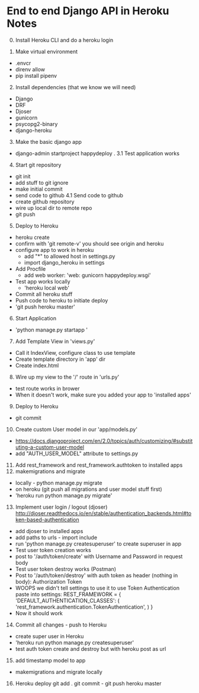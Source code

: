 # End to end Django API in Heroku Notes

0. Install Heroku CLI and do a heroku login

1. Make virtual environment
- .envcr
- direnv allow
- pip install pipenv
2. Install dependencies (that we know we will need)
- Django
- DRF
- Djoser
- gunicorn
- psycopg2-binary
- django-heroku
3. Make the basic django app
- django-admin startproject happydeploy .
3.1 Test application works
4. Start git repository
- git init
- add stuff to git ignore
- make initial commit
- send code to github
4.1 Send code to github
- create github repository
- wire up local dir to remote repo
- git push
5. Deploy to Heroku
- heroku create
- confirm with 'git remote-v' you should see origin and heroku
- configure app to work in heroku
  - add "\*" to allowed host in settings.py
  - import django_heroku in settings
- Add Procfile
  - add web worker: 'web: gunicorn happydeploy.wsgi'
- Test app works locally
  - 'heroku local web'
- Commit all heroku stuff
- Push code to heroku to initiate deploy
 - 'git push heroku master'
6. Start Application
- 'python manage.py startapp <appname>'
7. Add Template View in 'views.py'
- Call it IndexView, configure class to use template
- Create template directory in 'app' dir
- Create index.html
8. Wire up my view to the '/' route in 'urls.py'
- test route works in brower
- When it doesn't work, make sure you added your app to 'installed apps'
9. Deploy to Heroku
- git commit
10. Create custom User model in our 'app/models.py'
- https://docs.djangoproject.com/en/2.0/topics/auth/customizing/#substituting-a-custom-user-model
- add "AUTH_USER_MODEL" attribute to settings.py
11. Add rest_framework and rest_framework.authtoken to installed apps
12. makemigrations and migrate
- locally - python manage.py migrate
- on heroku (git push all migrations and user model stuff first)
 - 'heroku run python manage.py migrate'
13. Implement user login / logout (djoser)
http://djoser.readthedocs.io/en/stable/authentication_backends.html#token-based-authentication
- add djoser to installed apps
- add paths to urls - import include
- run 'python manage.py createsuperuser' to create superuser in app
- Test user token creation works
 - post to '/auth/token/create' with Username and Password in request body
- Test user token destroy works (Postman)
 - Post to '/auth/token/destroy' with auth token as header (nothing in body):
 Authorization Token <paste here>
 - WOOPS we didn't tell settings to use it to use Token Authentication paste into settings:
 REST_FRAMEWORK = {
    'DEFAULT_AUTHENTICATION_CLASSES': (
        'rest_framework.authentication.TokenAuthentication',
    )
}
- Now it should work
14. Commit all changes - push to Heroku
- create super user in Heroku
- 'heroku run python manage.py createsuperuser'
- test auth token create and destroy but with heroku post as url
15. add timestamp model to app
- makemigrations and migrate locally
16. Heroku deploy git add . git commit - git push heroku master
